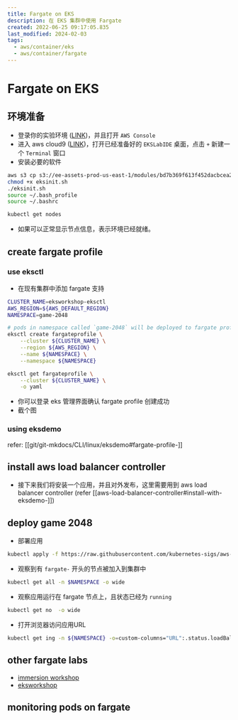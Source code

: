 ```yaml
---
title: Fargate on EKS
description: 在 EKS 集群中使用 Fargate
created: 2022-06-25 09:17:05.835
last_modified: 2024-02-03
tags:
  - aws/container/eks
  - aws/container/fargate
---
```


# Fargate on EKS
## 环境准备
- 登录你的实验环境 ([LINK](https://dashboard.eventengine.run/login))，并且打开 `AWS Console` 
- 进入 aws cloud9 ([LINK](https://console.aws.amazon.com/cloud9))，打开已经准备好的 `EKSLabIDE` 桌面，点击 `+` 新建一个 `Terminal` 窗口
- 安装必要的软件
```sh
aws s3 cp s3://ee-assets-prod-us-east-1/modules/bd7b369f613f452dacbcea2a5d058d5b/v6/eksinit.sh . 
chmod +x eksinit.sh
./eksinit.sh 
source ~/.bash_profile 
source ~/.bashrc

kubectl get nodes

```

- 如果可以正常显示节点信息，表示环境已经就绪。

## create fargate profile
### use eksctl
- 在现有集群中添加 fargate 支持
```sh
CLUSTER_NAME=eksworkshop-eksctl
AWS_REGION=${AWS_DEFAULT_REGION}
NAMESPACE=game-2048

# pods in namespace called `game-2048` will be deployed to fargate profile
eksctl create fargateprofile \
    --cluster ${CLUSTER_NAME} \
    --region ${AWS_REGION} \
    --name ${NAMESPACE} \
    --namespace ${NAMESPACE}

eksctl get fargateprofile \
    --cluster ${CLUSTER_NAME} \
    -o yaml

```

- 你可以登录 eks 管理界面确认 fargate profile 创建成功 
- 截个图

### using eksdemo
refer: [[git/git-mkdocs/CLI/linux/eksdemo#fargate-profile-]]

## install aws load balancer controller
- 接下来我们将安装一个应用，并且对外发布，这里需要用到 aws load balancer controller (refer [[aws-load-balancer-controller#install-with-eksdemo-]])

## deploy game 2048 
- 部署应用
```sh
kubectl apply -f https://raw.githubusercontent.com/kubernetes-sigs/aws-load-balancer-controller/main/docs/examples/2048/2048_full.yaml

```

- 观察到有 `fargate-` 开头的节点被加入到集群中
```sh
kubectl get all -n $NAMESPACE -o wide

```

- 观察应用运行在 fargate 节点上，且状态已经为 `running`
```sh
kubectl get no  -o wide

```

- 打开浏览器访问应用URL
```sh
kubectl get ing -n ${NAMESPACE} -o=custom-columns="URL":.status.loadBalancer.ingress[*].hostname

```

## other fargate labs
- [immersion workshop](https://catalog.us-east-1.prod.workshops.aws/workshops/76a5dd80-3249-4101-8726-9be3eeee09b2/en-US/fargate)
- [eksworkshop](https://www.eksworkshop.com/beginner/180_fargate/)


## monitoring pods on fargate 



